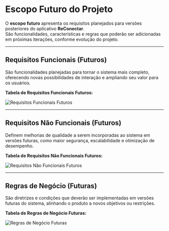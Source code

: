 # Escopo Futuro do Projeto

O **escopo futuro** apresenta os requisitos planejados para versões posteriores do aplicativo **ReConectar**.  
São funcionalidades, características e regras que poderão ser adicionadas em próximas iterações, conforme evolução do projeto.

---

## Requisitos Funcionais (Futuros)
São funcionalidades planejadas para tornar o sistema mais completo, oferecendo novas possibilidades de interação e ampliando seu valor para os usuários.

**Tabela de Requisitos Funcionais Futuros:**  

![Requisitos Funcionais Futuros](link_imagem_funcionais_futuros)

---

## Requisitos Não Funcionais (Futuros)
Definem melhorias de qualidade a serem incorporadas ao sistema em versões futuras, como maior segurança, escalabilidade e otimização de desempenho.

**Tabela de Requisitos Não Funcionais Futuros:**  

![Requisitos Não Funcionais Futuros](link_imagem_nao_funcionais_futuros)

---

## Regras de Negócio (Futuras)
São diretrizes e condições que deverão ser implementadas em versões futuras do sistema, alinhando o produto a novos objetivos ou restrições.

**Tabela de Regras de Negócio Futuras:**  

![Regras de Negócio Futuras](link_imagem_regras_futuras)

